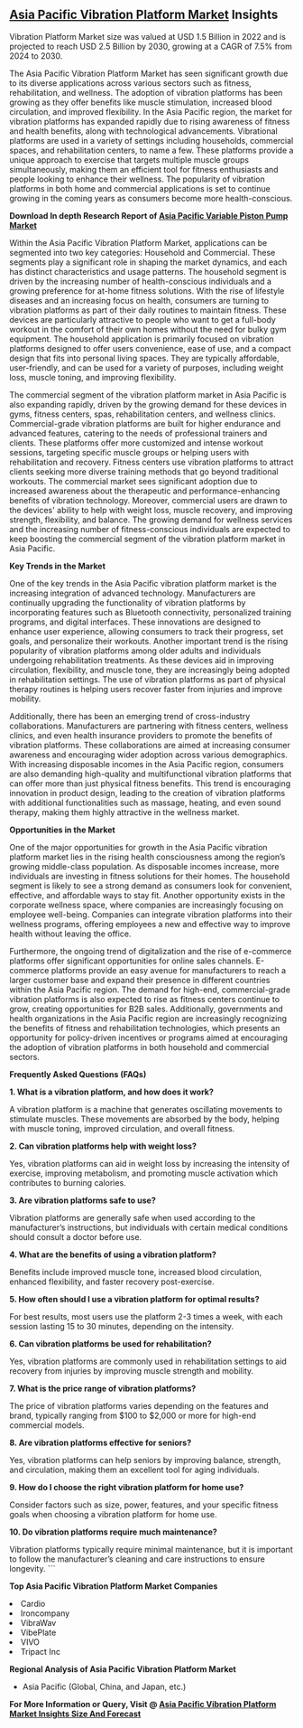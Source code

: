 <h2><a href="https://www.verifiedmarketreports.com/download-sample/?rid=231486&amp;utm_source=Github-Feb&amp;utm_medium=219" target="_blank">Asia Pacific Vibration Platform Market</a> Insights</h2><p>Vibration Platform Market size was valued at USD 1.5 Billion in 2022 and is projected to reach USD 2.5 Billion by 2030, growing at a CAGR of 7.5% from 2024 to 2030.</p><p><p>The Asia Pacific Vibration Platform Market has seen significant growth due to its diverse applications across various sectors such as fitness, rehabilitation, and wellness. The adoption of vibration platforms has been growing as they offer benefits like muscle stimulation, increased blood circulation, and improved flexibility. In the Asia Pacific region, the market for vibration platforms has expanded rapidly due to rising awareness of fitness and health benefits, along with technological advancements. Vibrational platforms are used in a variety of settings including households, commercial spaces, and rehabilitation centers, to name a few. These platforms provide a unique approach to exercise that targets multiple muscle groups simultaneously, making them an efficient tool for fitness enthusiasts and people looking to enhance their wellness. The popularity of vibration platforms in both home and commercial applications is set to continue growing in the coming years as consumers become more health-conscious. <p><strong>Download In depth Research Report of <a href="https://www.verifiedmarketreports.com/download-sample/?rid=236118&amp;utm_source=Pulse-Dec&amp;utm_medium=219" target="_blank">Asia Pacific Variable Piston Pump Market</a></strong></p> <p>Within the Asia Pacific Vibration Platform Market, applications can be segmented into two key categories: Household and Commercial. These segments play a significant role in shaping the market dynamics, and each has distinct characteristics and usage patterns. The household segment is driven by the increasing number of health-conscious individuals and a growing preference for at-home fitness solutions. With the rise of lifestyle diseases and an increasing focus on health, consumers are turning to vibration platforms as part of their daily routines to maintain fitness. These devices are particularly attractive to people who want to get a full-body workout in the comfort of their own homes without the need for bulky gym equipment. The household application is primarily focused on vibration platforms designed to offer users convenience, ease of use, and a compact design that fits into personal living spaces. They are typically affordable, user-friendly, and can be used for a variety of purposes, including weight loss, muscle toning, and improving flexibility. <p>The commercial segment of the vibration platform market in Asia Pacific is also expanding rapidly, driven by the growing demand for these devices in gyms, fitness centers, spas, rehabilitation centers, and wellness clinics. Commercial-grade vibration platforms are built for higher endurance and advanced features, catering to the needs of professional trainers and clients. These platforms offer more customized and intense workout sessions, targeting specific muscle groups or helping users with rehabilitation and recovery. Fitness centers use vibration platforms to attract clients seeking more diverse training methods that go beyond traditional workouts. The commercial market sees significant adoption due to increased awareness about the therapeutic and performance-enhancing benefits of vibration technology. Moreover, commercial users are drawn to the devices' ability to help with weight loss, muscle recovery, and improving strength, flexibility, and balance. The growing demand for wellness services and the increasing number of fitness-conscious individuals are expected to keep boosting the commercial segment of the vibration platform market in Asia Pacific. <p><strong>Key Trends in the Market</strong> <p>One of the key trends in the Asia Pacific vibration platform market is the increasing integration of advanced technology. Manufacturers are continually upgrading the functionality of vibration platforms by incorporating features such as Bluetooth connectivity, personalized training programs, and digital interfaces. These innovations are designed to enhance user experience, allowing consumers to track their progress, set goals, and personalize their workouts. Another important trend is the rising popularity of vibration platforms among older adults and individuals undergoing rehabilitation treatments. As these devices aid in improving circulation, flexibility, and muscle tone, they are increasingly being adopted in rehabilitation settings. The use of vibration platforms as part of physical therapy routines is helping users recover faster from injuries and improve mobility. <p>Additionally, there has been an emerging trend of cross-industry collaborations. Manufacturers are partnering with fitness centers, wellness clinics, and even health insurance providers to promote the benefits of vibration platforms. These collaborations are aimed at increasing consumer awareness and encouraging wider adoption across various demographics. With increasing disposable incomes in the Asia Pacific region, consumers are also demanding high-quality and multifunctional vibration platforms that can offer more than just physical fitness benefits. This trend is encouraging innovation in product design, leading to the creation of vibration platforms with additional functionalities such as massage, heating, and even sound therapy, making them highly attractive in the wellness market. <p><strong>Opportunities in the Market</strong> <p>One of the major opportunities for growth in the Asia Pacific vibration platform market lies in the rising health consciousness among the region’s growing middle-class population. As disposable incomes increase, more individuals are investing in fitness solutions for their homes. The household segment is likely to see a strong demand as consumers look for convenient, effective, and affordable ways to stay fit. Another opportunity exists in the corporate wellness space, where companies are increasingly focusing on employee well-being. Companies can integrate vibration platforms into their wellness programs, offering employees a new and effective way to improve health without leaving the office. <p>Furthermore, the ongoing trend of digitalization and the rise of e-commerce platforms offer significant opportunities for online sales channels. E-commerce platforms provide an easy avenue for manufacturers to reach a larger customer base and expand their presence in different countries within the Asia Pacific region. The demand for high-end, commercial-grade vibration platforms is also expected to rise as fitness centers continue to grow, creating opportunities for B2B sales. Additionally, governments and health organizations in the Asia Pacific region are increasingly recognizing the benefits of fitness and rehabilitation technologies, which presents an opportunity for policy-driven incentives or programs aimed at encouraging the adoption of vibration platforms in both household and commercial sectors. <p><strong>Frequently Asked Questions (FAQs)</strong> <p><strong>1. What is a vibration platform, and how does it work?</strong><br> <p>A vibration platform is a machine that generates oscillating movements to stimulate muscles. These movements are absorbed by the body, helping with muscle toning, improved circulation, and overall fitness. <p><strong>2. Can vibration platforms help with weight loss?</strong><br> <p>Yes, vibration platforms can aid in weight loss by increasing the intensity of exercise, improving metabolism, and promoting muscle activation which contributes to burning calories. <p><strong>3. Are vibration platforms safe to use?</strong><br> <p>Vibration platforms are generally safe when used according to the manufacturer’s instructions, but individuals with certain medical conditions should consult a doctor before use. <p><strong>4. What are the benefits of using a vibration platform?</strong><br> <p>Benefits include improved muscle tone, increased blood circulation, enhanced flexibility, and faster recovery post-exercise. <p><strong>5. How often should I use a vibration platform for optimal results?</strong><br> <p>For best results, most users use the platform 2-3 times a week, with each session lasting 15 to 30 minutes, depending on the intensity. <p><strong>6. Can vibration platforms be used for rehabilitation?</strong><br> <p>Yes, vibration platforms are commonly used in rehabilitation settings to aid recovery from injuries by improving muscle strength and mobility. <p><strong>7. What is the price range of vibration platforms?</strong><br> <p>The price of vibration platforms varies depending on the features and brand, typically ranging from $100 to $2,000 or more for high-end commercial models. <p><strong>8. Are vibration platforms effective for seniors?</strong><br> <p>Yes, vibration platforms can help seniors by improving balance, strength, and circulation, making them an excellent tool for aging individuals. <p><strong>9. How do I choose the right vibration platform for home use?</strong><br> <p>Consider factors such as size, power, features, and your specific fitness goals when choosing a vibration platform for home use. <p><strong>10. Do vibration platforms require much maintenance?</strong><br> <p>Vibration platforms typically require minimal maintenance, but it is important to follow the manufacturer’s cleaning and care instructions to ensure longevity. ```</p><p><strong>Top Asia Pacific Vibration Platform Market Companies</strong></p><div data-test-id=""><p><li>Cardio</li><li> Ironcompany</li><li> VibraWav</li><li> VibePlate</li><li> VIVO</li><li> Tripact Inc</li></p><div><strong>Regional Analysis of&nbsp;Asia Pacific Vibration Platform Market</strong></div><ul><li dir="ltr"><p dir="ltr">Asia Pacific (Global, China, and Japan, etc.)</p></li></ul><p><strong>For More Information or Query, Visit @&nbsp;</strong><strong><a href="https://www.verifiedmarketreports.com/product/vibration-platform-market/?utm_source=Github-Feb&amp;utm_medium=219" target="_blank">Asia Pacific Vibration Platform Market Insights Size And Forecast</a></strong></p></div><h2>&nbsp;</h2><div data-test-id="">&nbsp;</div>
